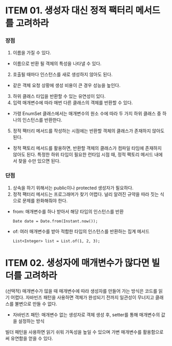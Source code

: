 # ITEM 01. 생성자 대신 정적 팩터리 메서드를 고려하라
### 장점
1. 이름을 가질 수 있다.
- 이름으로 반환 될 객체의 특성을 나타낼 수 있다.
2. 호출될 때마다 인스턴스를 새로 생성하지 않아도 된다.
- 같은 객체 요청 상황에 생성 비용이 큰 경우 성능을 높인다.
3. 하위 클래스 타입을 반환할 수 있는 유연성이 있다.
4. 입력 매개변수에 따라 매번 다른 클래스의 객체를 반환할 수 있다.
- 가령 EnumSet 클래스에서는 매개변수의 원소 수에 따라 두 가지 하위 클래스 중 하나의 인스턴스를 반환한다.
5. 정적 팩터리 메서드를 작성하는 시점에는 반환할 객체의 클래스가 존재하지 않아도 된다. 
- 정적 팩토리 메서드를 활용하면, 반환할 객체의 클래스가 컴파일 타임에 존재하지 않아도 된다. 특정한 하위 타입이 필요한 런타임 시점 때, 정적 팩토리 메서드 내에서 찾을 수만 있으면 된다.

### 단점
1. 상속을 하기 위해서는 public이나 protected 생성자가 필요하다.
2. 정적 팩터리 메서드는 프로그래머가 찾기 어렵다. 널리 알려진 규약을 따라 짓는 식으로 문제를 완화해줘야 한다.
- from: 매개변수를 하나 받아서 해당 타입의 인스턴스를 반환
  ```
  Date date = Date.from(Instant.now());
  ```

- of: 여러 매개변수를 받아 적합한 타입의 인스턴스를 반환하는 집계 메서드
  
  ```
  List<Integer> list = List.of(1, 2, 3);
  ```
# ITEM 02. 생성자에 매개변수가 많다면 빌더를 고려하라
(선택적) 매개변수가 많을 때 매개변수에 따라 생성자를 만들어 가는 방식은 코드를 읽기 어렵다. 자바빈즈 패턴을 사용하면 객체가 완성되기 전까지 일관성이 무너지고 클래스를 불변으로 만들 수 없다.
- 자바빈즈 패턴: 매개변수 없는 생성자로 객체 생성 후, setter를 통해 매개변수의 값을 설정하는 방식

빌더 패턴을 사용하면 읽기 쉬워 가독성을 높일 수 있으며 가변 매개변수를 활용함으로써 유연함을 얻을 수 있다.
